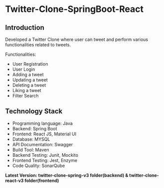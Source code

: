 # Twitter-Clone-SpringBoot-React

## Introduction
Developed a Twitter Clone where user can tweet and perform various functionalities related to tweets.

Functionalities:
  * User Registration
  * User Login
  * Adding a tweet
  * Updating a tweet
  * Deleting a tweet
  * Liking a tweet
  * Filter Search

## Technology Stack

  * Programming language: Java
  * Backend: Spring Boot
  * Frontend: React JS, Material UI
  * Database: MYSQL
  * API Documentation: Swagger 
  * Build Tool: Maven
  * Backend Testing: Junit, Mockito
  * Frontend Testing: Jest, Enzyme
  * Code Quality: SonarQube

**Latest Version: twitter-clone-spring-v3 folder(backend) & twitter-clone-react-v3 folder(frontend)**
